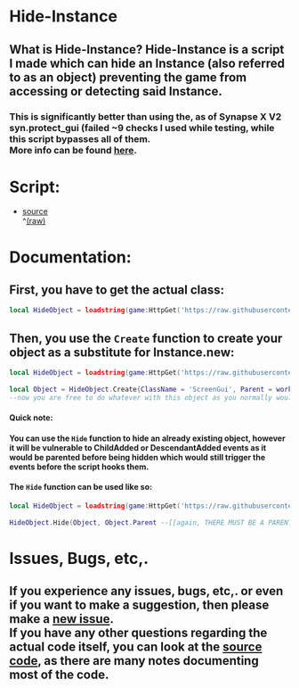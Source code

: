 # Hide-Instance
## What is Hide-Instance? Hide-Instance is a script I made which can hide an Instance (also referred to as an object) preventing the game from accessing or detecting said Instance.
### This is significantly better than using the, as of Synapse X V2 syn.protect_gui (failed ~9 checks I used while testing, while this script bypasses all of them.<br>More info can be found [here](/CHECKSINFO.md).

# Script:
- [source](/script/HideObject.lua)<br>^[(raw)](https://raw.githubusercontent.com/TechHog8984/Hide-Instance/main/script/HideObject.lua)

<!--
# !!Warning!! This script makes an object return nil when indexed!!!!
## What does this mean?<br>This means that if you are using this on a script's parent, then script.Parent will return nil even if the parent is a real object.
## How can I get around this?<br>You can get around this by using my [Gui To Lua plugin](https://github.com/TechHog8984/roblox-studio/tree/main/plugins/GuiToLuaV3) (NOT YET WORKING) if you are you working with a GUI.
-->

# Documentation:


## First, you have to get the actual class:
```lua
local HideObject = loadstring(game:HttpGet('https://raw.githubusercontent.com/TechHog8984/Hide-Instance/main/script/HideObject.lua'))()
```

## Then, you use the `Create` function to create your object as a substitute for Instance.new:
```lua
local HideObject = loadstring(game:HttpGet('https://raw.githubusercontent.com/TechHog8984/Hide-Instance/main/script/HideObject.lua'))()
    
local Object = HideObject.Create{ClassName = 'ScreenGui', Parent = workspace--[[THERE MUST BE A PARENT!!!!]], OtherNormalProperties = 'Go Here'}
--now you are free to do whatever with this object as you normally would
```

#### Quick note:
#### You can use the `Hide` function to hide an already existing object, however it will be vulnerable to ChildAdded or DescendantAdded events as it would be parented before being hidden which would still trigger the events before the script hooks them.

#### The `Hide` function can be used like so:
```lua
local HideObject = loadstring(game:HttpGet('https://raw.githubusercontent.com/TechHog8984/Hide-Instance/main/script/HideObject.lua'))()
    
HideObject.Hide(Object, Object.Parent --[[again, THERE MUST BE A PARENT!!!!]])
```

# Issues, Bugs, etc,.
## If you experience any issues, bugs, etc,. or even if you want to make a suggestion, then please make a [new issue](https://github.com/TechHog8984/Hide-Instance/issues/new).<br>If you have any other questions regarding the actual code itself, you can look at the [source code](/script/HideObject.lua), as there are many notes documenting most of the code.
